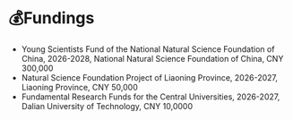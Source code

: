 # 💰Fundings
 - Young Scientists Fund of the National Natural Science Foundation of China, 2026-2028, National Natural Science Foundation of China, CNY 300,000
 - Natural Science Foundation Project of Liaoning Province, 2026-2027, Liaoning Province, CNY 50,000
 - Fundamental Research Funds for the Central Universities, 2026-2027, Dalian University of Technology, CNY 10,0000
